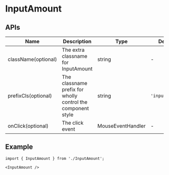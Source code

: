 # InputAmount

## APIs
| Name | Description | Type | Default |
| --- | --- | --- | --- |
| className(optional) | The extra classname for InputAmount | string | - |
| prefixCls(optional) | The classname prefix for wholly control the component style | string | `'inputamount'` |
| onClick(optional) | The click event | MouseEventHandler<HTMLDivElement> | - |


## Example

```tsx
import { InputAmount } from './InputAmount';

<InputAmount />
```
